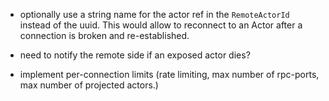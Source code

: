 * optionally use a string name for the actor ref in the ``RemoteActorId`` instead of the uuid. This would allow to reconnect to an Actor after a connection is broken and re-established.

* need to notify the remote side if an exposed actor dies?

* implement per-connection limits (rate limiting, max number of rpc-ports, max number of projected actors.)

